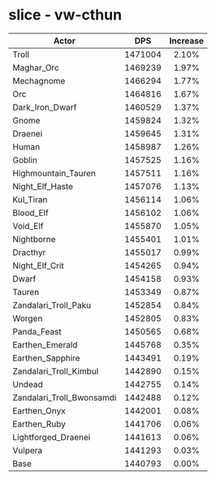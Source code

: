 # slice - vw-cthun
| Actor | DPS | Increase |
|---|:---:|:---:|
|Troll|1471004|2.10%|
|Maghar_Orc|1469239|1.97%|
|Mechagnome|1466294|1.77%|
|Orc|1464816|1.67%|
|Dark_Iron_Dwarf|1460529|1.37%|
|Gnome|1459824|1.32%|
|Draenei|1459645|1.31%|
|Human|1458987|1.26%|
|Goblin|1457525|1.16%|
|Highmountain_Tauren|1457511|1.16%|
|Night_Elf_Haste|1457076|1.13%|
|Kul_Tiran|1456114|1.06%|
|Blood_Elf|1456102|1.06%|
|Void_Elf|1455870|1.05%|
|Nightborne|1455401|1.01%|
|Dracthyr|1455017|0.99%|
|Night_Elf_Crit|1454265|0.94%|
|Dwarf|1454158|0.93%|
|Tauren|1453349|0.87%|
|Zandalari_Troll_Paku|1452854|0.84%|
|Worgen|1452805|0.83%|
|Panda_Feast|1450565|0.68%|
|Earthen_Emerald|1445768|0.35%|
|Earthen_Sapphire|1443491|0.19%|
|Zandalari_Troll_Kimbul|1442890|0.15%|
|Undead|1442755|0.14%|
|Zandalari_Troll_Bwonsamdi|1442488|0.12%|
|Earthen_Onyx|1442001|0.08%|
|Earthen_Ruby|1441706|0.06%|
|Lightforged_Draenei|1441613|0.06%|
|Vulpera|1441293|0.03%|
|Base|1440793|0.00%|
